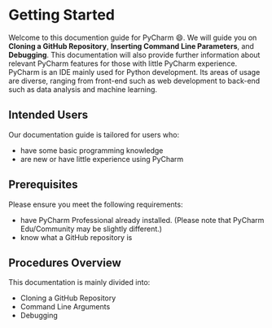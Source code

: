 # Getting Started

Welcome to this documention guide for PyCharm :smile:. We will guide you on **Cloning a GitHub Repository**, **Inserting Command Line Parameters**, and **Debugging**. This documentation will also provide further information about relevant PyCharm features for those with little PyCharm experience. PyCharm is an IDE mainly used for Python development. Its areas of usage are diverse, ranging from front-end such as web development to back-end such as data analysis and machine learning.

## Intended Users

Our documentation guide is tailored for users who:

* have some basic programming knowledge 
* are new or have little experience using PyCharm

## Prerequisites 

Please ensure you meet the following requirements: 

* have PyCharm Professional already installed. (Please note that PyCharm Edu/Community may be slightly different.)
* know what a GitHub repository is

## Procedures Overview

This documentation is mainly divided into:

* Cloning a GitHub Repository
* Command Line Arguments
* Debugging
